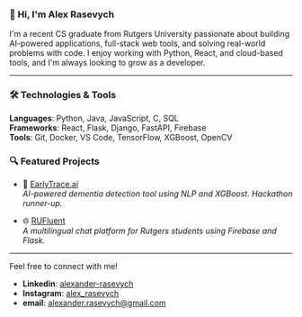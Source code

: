 ### 👋 Hi, I'm Alex Rasevych

I'm a recent CS graduate from Rutgers University passionate about building AI-powered applications, full-stack web tools, and solving real-world problems with code. I enjoy working with Python, React, and cloud-based tools, and I'm always looking to grow as a developer.

---

### 🛠️ Technologies & Tools

**Languages**: Python, Java, JavaScript, C, SQL  
**Frameworks**: React, Flask, Django, FastAPI, Firebase  
**Tools**: Git, Docker, VS Code, TensorFlow, XGBoost, OpenCV

### 🔍 Featured Projects

- 🧠 [EarlyTrace.ai](https://github.com/OX-S/early-trace)  
  *AI-powered dementia detection tool using NLP and XGBoost. Hackathon runner-up.*

- 🌐 [RUFluent](https://github.com/OX-S/RUFluent)  
  *A multilingual chat platform for Rutgers students using Firebase and Flask.*

---

Feel free to connect with me!

- **Linkedin**: [alexander-rasevych](https://www.linkedin.com/in/alexander-rasevych/)
- **Instagram**: [alex_rasevych](https://www.instagram.com/alex_rasevych?igsh=MWliZHg2bjNzb3IyNA%3D%3D&utm_source=qr)
- **email**: alexander.rasevych@gmail.com

<!---
AlexRasevych/AlexRasevych is a ✨ special ✨ repository because its `README.md` (this file) appears on your GitHub profile.
You can click the Preview link to take a look at your changes.
--->
